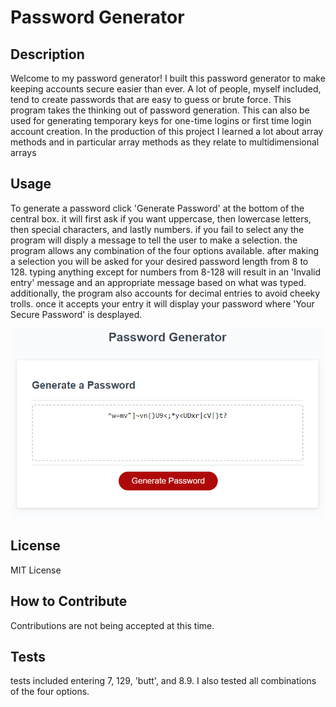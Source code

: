 # Password Generator

## Description

Welcome to my password generator! I built this password generator to make keeping accounts secure easier than ever. A lot of people, myself included, tend to create passwords that are easy to guess or brute force. This program takes the thinking out of password generation. This can also be used for generating temporary keys for one-time logins or first time login account creation. In the production of this project I learned a lot about array methods and in particular array methods as they relate to multidimensional arrays

## Usage

To generate a password click 'Generate Password' at the bottom of the central box.
it will first ask if you want uppercase, then lowercase letters, then special characters, and lastly numbers. if you fail to select any the program will disply a message to tell the user to make a selection. the program allows any combination of the four options available. after making a selection you will be asked for your desired password length from 8 to 128. typing anything except for numbers from 8-128 will result in an 'Invalid entry' message and an appropriate message based on what was typed. additionally, the program also accounts for decimal entries to avoid cheeky trolls. once it accepts your entry it will display your password where 'Your Secure Password' is desplayed.

![password generator web app](./Assets/images/pwgscreenshot.jpg)

## License

MIT License

## How to Contribute

Contributions are not being accepted at this time.

## Tests

tests included entering 7, 129, 'butt', and 8.9. I also tested all combinations of the four options.
